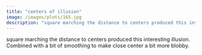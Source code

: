 ```yaml
---
title: "centers of illusion"
image: /images/plots/165.jpg
description: "square marching the distance to centers produced this interesting illusion. Combined with a bit of smoothing to make close center a bit more blobby."
---
```


square marching the distance to centers produced this interesting illusion. Combined with a bit of smoothing to make close center a bit more blobby.
